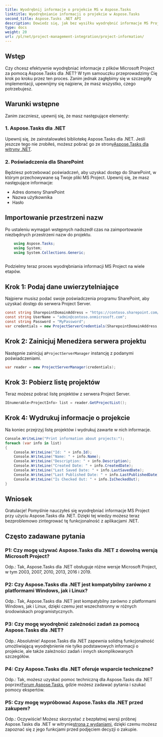 ```yaml
---
title: Wyodrębnij informacje o projekcie MS w Aspose.Tasks
linktitle: Wyodrębnianie informacji o projekcie w Aspose.Tasks
second_title: Aspose.Tasks .NET API
description: Dowiedz się, jak bez wysiłku wyodrębnić informacje MS Project za pomocą Aspose.Tasks dla .NET. Zapoznaj się z naszym obszernym samouczkiem.
type: docs
weight: 20
url: /pl/net/project-management-integration/project-information/
---
```

## Wstęp
Czy chcesz efektywnie wyodrębniać informacje z plików Microsoft Project za pomocą Aspose.Tasks dla .NET? W tym samouczku przeprowadzimy Cię krok po kroku przez ten proces. Zanim jednak zagłębimy się w szczegóły implementacji, upewnijmy się najpierw, że masz wszystko, czego potrzebujesz.
## Warunki wstępne
Zanim zaczniesz, upewnij się, że masz następujące elementy:
### 1. Aspose.Tasks dla .NET
 Upewnij się, że zainstalowałeś bibliotekę Aspose.Tasks dla .NET. Jeśli jeszcze tego nie zrobiłeś, możesz pobrać go ze strony[Aspose.Tasks dla witryny .NET](https://releases.aspose.com/tasks/net/).
### 2. Poświadczenia dla SharePoint
Będziesz potrzebować poświadczeń, aby uzyskać dostęp do SharePoint, w którym przechowywane są Twoje pliki MS Project. Upewnij się, że masz następujące informacje:
- Adres domeny SharePoint
- Nazwa użytkownika
- Hasło
## Importowanie przestrzeni nazw
Po ustaleniu wymagań wstępnych nadszedł czas na zaimportowanie niezbędnych przestrzeni nazw do projektu.
```csharp
    using Aspose.Tasks;
    using System;
    using System.Collections.Generic;
    
```
Podzielmy teraz proces wyodrębniania informacji MS Project na wiele etapów.
## Krok 1: Podaj dane uwierzytelniające
Najpierw musisz podać swoje poświadczenia programu SharePoint, aby uzyskać dostęp do serwera Project Server.
```csharp
const string SharepointDomainAddress = "https://contoso.sharepoint.com/sites/pwa";
const string UserName = "admin@contoso.onmicrosoft.com";
const string Password = "MyPassword";
var credentials = new ProjectServerCredentials(SharepointDomainAddress, UserName, Password);
```
## Krok 2: Zainicjuj Menedżera serwera projektu
 Następnie zainicjuj a`ProjectServerManager` instancję z podanymi poświadczeniami.
```csharp
var reader = new ProjectServerManager(credentials);
```
## Krok 3: Pobierz listę projektów
Teraz możesz pobrać listę projektów z serwera Project Server.
```csharp
IEnumerable<ProjectInfo> list = reader.GetProjectList();
```
## Krok 4: Wydrukuj informacje o projekcie
Na koniec przejrzyj listę projektów i wydrukuj zawarte w nich informacje.
```csharp
Console.WriteLine("Print information about projects:");
foreach (var info in list)
{
    Console.WriteLine("Id: " + info.Id);
    Console.WriteLine("Name: " + info.Name);
    Console.WriteLine("Description: " + info.Description);
    Console.WriteLine("Created Date: " + info.CreatedDate);
    Console.WriteLine("Last Saved Date: " + info.LastSavedDate);
    Console.WriteLine("Last Published Date: " + info.LastPublishedDate);
    Console.WriteLine("Is Checked Out: " + info.IsCheckedOut);
}
```
## Wniosek
Gratulacje! Pomyślnie nauczyłeś się wyodrębniać informacje MS Project przy użyciu Aspose.Tasks dla .NET. Dzięki tej wiedzy możesz teraz bezproblemowo zintegrować tę funkcjonalność z aplikacjami .NET.
## Często zadawane pytania
### P1: Czy mogę używać Aspose.Tasks dla .NET z dowolną wersją Microsoft Project?
Odp.: Tak, Aspose.Tasks dla .NET obsługuje różne wersje Microsoft Project, w tym 2003, 2007, 2010, 2013, 2016 i 2019.
### P2: Czy Aspose.Tasks dla .NET jest kompatybilny zarówno z platformami Windows, jak i Linux?
Odp.: Tak, Aspose.Tasks dla .NET jest kompatybilny zarówno z platformami Windows, jak i Linux, dzięki czemu jest wszechstronny w różnych środowiskach programistycznych.
### P3: Czy mogę wyodrębnić zależności zadań za pomocą Aspose.Tasks dla .NET?
Odp.: Absolutnie! Aspose.Tasks dla .NET zapewnia solidną funkcjonalność umożliwiającą wyodrębnienie nie tylko podstawowych informacji o projekcie, ale także zależności zadań i innych skomplikowanych szczegółów.
### P4: Czy Aspose.Tasks dla .NET oferuje wsparcie techniczne?
 Odp.: Tak, możesz uzyskać pomoc techniczną dla Aspose.Tasks dla .NET poprzez[Forum Aspose.Tasks](https://forum.aspose.com/c/tasks/15), gdzie możesz zadawać pytania i szukać pomocy ekspertów.
### P5: Czy mogę wypróbować Aspose.Tasks dla .NET przed zakupem?
 Odp.: Oczywiście! Możesz skorzystać z bezpłatnej wersji próbnej Aspose.Tasks dla .NET w witrynie[strona z wydaniami](https://releases.aspose.com/), dzięki czemu możesz zapoznać się z jego funkcjami przed podjęciem decyzji o zakupie.